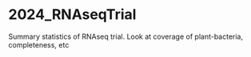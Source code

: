 # 2024_RNAseqTrial
Summary statistics of RNAseq trial.  Look at coverage of plant-bacteria, completeness, etc
